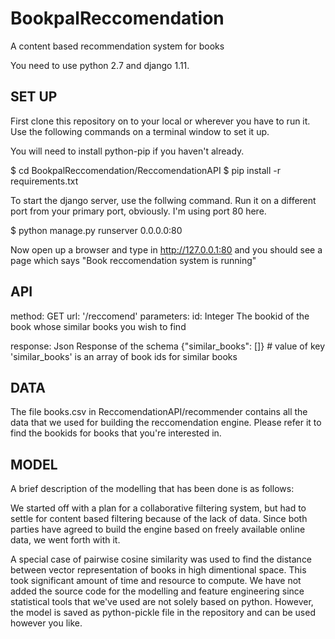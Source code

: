# BookpalReccomendation
A content based recommendation system for books

You need to use python 2.7 and django 1.11. 

SET UP 
-----

First clone this repository on to your local or wherever you have to run it. 
Use the following commands on a terminal window to set it up. 

You will need to install python-pip if you haven't already. 

$ cd BookpalReccomendation/ReccomendationAPI
$ pip install -r requirements.txt

To start the django server, use the follwing command. Run it on a different
port from your primary port, obviously. I'm using port 80 here. 

$ python manage.py runserver 0.0.0.0:80

Now open up a browser and type in http://127.0.0.1:80 and you should see a page
which says "Book reccomendation system is running" 

API
---

method: GET 
url: '/reccomend'
parameters:
	id: Integer
		The bookid of the book whose similar books you wish to find


response:
	Json Response of the schema
	{"similar_books": []} # value of key 'similar_books' is an array of book ids for similar books

DATA
----

The file books.csv in ReccomendationAPI/recommender contains all the data that we used for
building the reccomendation engine. Please refer it to find the bookids for books that you're
interested in. 

MODEL
-----

A brief description of the modelling that has been done is as follows:

We started off with a plan for a collaborative filtering system, but had to settle
for content based filtering because of the lack of data. Since both parties have agreed
to build the engine based on freely available online data, we went forth with it.

A special case of pairwise cosine similarity was used to find the distance between vector
representation of books in high dimentional space. This took significant amount of time and 
resource to compute. We have not added the source code for the modelling and feature 
engineering since statistical tools that we've used are not solely based on
python. However, the model is saved as python-pickle file in the repository and can be used 
however you like. 




